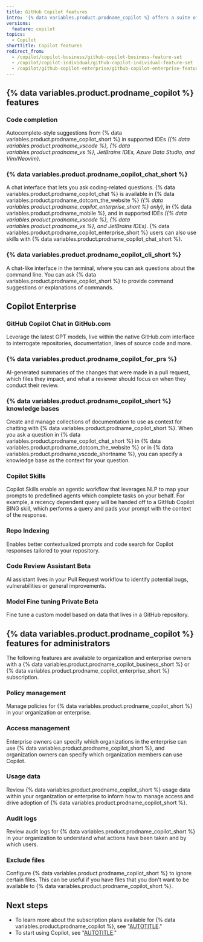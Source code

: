 ```yaml
---
title: GitHub Copilot features
intro: '{% data variables.product.prodname_copilot %} offers a suite of features. {% data variables.product.prodname_copilot_short %} also offers a suite of features for administrators.'
versions:
  feature: copilot
topics:
  - Copilot
shortTitle: Copilot features
redirect_from:
  - /copilot/copilot-business/github-copilot-business-feature-set
  - /copilot/copilot-individual/github-copilot-individual-feature-set
  - /copilot/github-copilot-enterprise/github-copilot-enterprise-feature-set
---
```


## {% data variables.product.prodname_copilot %} features

### Code completion

Autocomplete-style suggestions from {% data variables.product.prodname_copilot_short %} in supported IDEs _({% data variables.product.prodname_vscode %}, {% data variables.product.prodname_vs %}, JetBrains IDEs, Azure Data Studio, and Vim/Neovim)_.

### {% data variables.product.prodname_copilot_chat_short %}

A chat interface that lets you ask coding-related questions. {% data variables.product.prodname_copilot_chat %} is available in {% data variables.product.prodname_dotcom_the_website %} _({% data variables.product.prodname_copilot_enterprise_short %} only)_, in {% data variables.product.prodname_mobile %}, and in supported IDEs _({% data variables.product.prodname_vscode %}, {% data variables.product.prodname_vs %}, and JetBrains IDEs)_. {% data variables.product.prodname_copilot_enterprise_short %} users can also use skills with {% data variables.product.prodname_copilot_chat_short %}.

### {% data variables.product.prodname_copilot_cli_short %}

A chat-like interface in the terminal, where you can ask questions about the command line. You can ask {% data variables.product.prodname_copilot_short %} to provide command suggestions or explanations of commands.

## Copilot Enterprise

### GitHub Copilot Chat in GitHub.com

Leverage the latest GPT models, live within the native GitHub.com interface to interrogate repositories, documentation, lines of source code and more.

### {% data variables.product.prodname_copilot_for_prs %}

AI-generated summaries of the changes that were made in a pull request, which files they impact, and what a reviewer should focus on when they conduct their review.

### {% data variables.product.prodname_copilot_short %} knowledge bases

Create and manage collections of documentation to use as context for chatting with {% data variables.product.prodname_copilot_short %}. When you ask a question in {% data variables.product.prodname_copilot_chat_short %} in {% data variables.product.prodname_dotcom_the_website %} or in {% data variables.product.prodname_vscode_shortname %}, you can specify a knowledge base as the context for your question.

### Copilot Skills

Copilot Skills enable an agentic workflow that leverages NLP to map your prompts to predefined agents which complete tasks on your behalf. For example, a recency dependent query will be handed off to a GitHub Copilot BING skill, which performs a query and pads your prompt with the context of the response.

### Repo Indexing

Enables better contextualized prompts and code search for Copilot responses tailored to your repository.

### Code Review Assistant Beta

AI assistant lives in your Pull Request workflow to identify potential bugs, vulnerabilities or general improvements.

### Model Fine tuning Private Beta

Fine tune a custom model based on data that lives in a GitHub repository.

## {% data variables.product.prodname_copilot %} features for administrators

The following features are available to organization and enterprise owners with a {% data variables.product.prodname_copilot_business_short %} or {% data variables.product.prodname_copilot_enterprise_short %} subscription.

### Policy management

Manage policies for {% data variables.product.prodname_copilot_short %} in your organization or enterprise.

### Access management

Enterprise owners can specify which organizations in the enterprise can use {% data variables.product.prodname_copilot_short %}, and organization owners can specify which organization members can use Copilot.

### Usage data

Review {% data variables.product.prodname_copilot_short %} usage data within your organization or enterprise to inform how to manage access and drive adoption of {% data variables.product.prodname_copilot_short %}.

### Audit logs

Review audit logs for {% data variables.product.prodname_copilot_short %} in your organization to understand what actions have been taken and by which users.

### Exclude files

Configure {% data variables.product.prodname_copilot_short %} to ignore certain files. This can be useful if you have files that you don't want to be available to {% data variables.product.prodname_copilot_short %}.

## Next steps

* To learn more about the subscription plans available for {% data variables.product.prodname_copilot %}, see "[AUTOTITLE](/copilot/about-github-copilot/subscription-plans-for-github-copilot)."
* To start using Copilot, see "[AUTOTITLE](/copilot/setting-up-github-copilot)."
